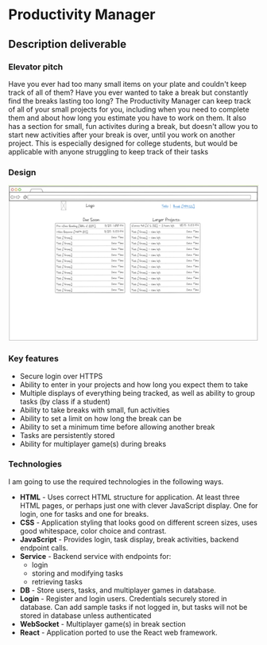 # Productivity Manager

## Description deliverable

### Elevator pitch

Have you ever had too many small items on your plate and couldn't keep track of all of them? Have you ever wanted to take a break but constantly find the breaks lasting too long? The Productivity Manager can keep track of all of your small projects for you, including when you need to complete them and about how long you estimate you have to work on them. It also has a section for small, fun activites during a break, but doesn't allow you to start new activities after your break is over, until you work on another project. This is especially designed for college students, but would be applicable with anyone struggling to keep track of their tasks

### Design

![Mock Draft](mock-draft.png)


### Key features

- Secure login over HTTPS
- Ability to enter in your projects and how long you expect them to take
- Multiple displays of everything being tracked, as well as ability to group tasks (by class if a student)
- Ability to take breaks with small, fun activities
- Ability to set a limit on how long the break can be
- Ability to set a minimum time before allowing another break
- Tasks are persistently stored
- Ability for multiplayer game(s) during breaks

### Technologies

I am going to use the required technologies in the following ways.

- **HTML** - Uses correct HTML structure for application. At least three HTML pages, or perhaps just one with clever JavaScript display. One for login, one for tasks and one for breaks.
- **CSS** - Application styling that looks good on different screen sizes, uses good whitespace, color choice and contrast.
- **JavaScript** - Provides login, task display, break activities, backend endpoint calls.
- **Service** - Backend service with endpoints for:
  - login
  - storing and modifying tasks
  - retrieving tasks
- **DB** - Store users, tasks, and multiplayer games in database.
- **Login** - Register and login users. Credentials securely stored in database. Can add sample tasks if not logged in, but tasks will not be stored in database unless authenticated
- **WebSocket** - Multiplayer game(s) in break section
- **React** - Application ported to use the React web framework.